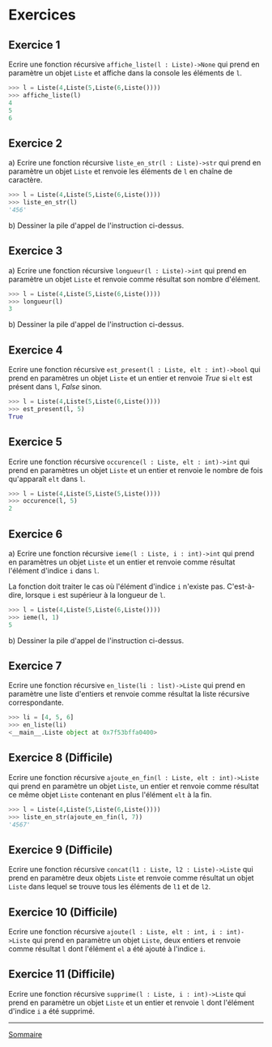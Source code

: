 # Exercices 

## Exercice 1

Ecrire une fonction récursive `affiche_liste(l : Liste)->None` qui prend en paramètre un objet `Liste` et affiche dans la console les éléments de `l`.

```python
>>> l = Liste(4,Liste(5,Liste(6,Liste())))
>>> affiche_liste(l)
4
5
6
```

## Exercice 2 

a) Ecrire une fonction récursive `liste_en_str(l : Liste)->str` qui prend en paramètre un objet `Liste` et renvoie les éléments de `l` en chaîne de caractère.

```python
>>> l = Liste(4,Liste(5,Liste(6,Liste())))
>>> liste_en_str(l)
'456'
```

b) Dessiner la pile d'appel de l'instruction ci-dessus.

## Exercice 3

a) Ecrire une fonction récursive `longueur(l : Liste)->int` qui prend en paramètre un objet `Liste` et renvoie comme résultat son nombre d'élément.

```python
>>> l = Liste(4,Liste(5,Liste(6,Liste())))
>>> longueur(l)
3
```

b) Dessiner la pile d'appel de l'instruction ci-dessus.

## Exercice 4

Ecrire une fonction récursive `est_present(l : Liste, elt : int)->bool` qui prend en paramètres un objet `Liste` et un entier et renvoie $True$ si `elt` est présent dans `l`, $False$ sinon.

```python
>>> l = Liste(4,Liste(5,Liste(6,Liste())))
>>> est_present(l, 5)
True
```

## Exercice 5

Ecrire une fonction récursive `occurence(l : Liste, elt : int)->int` qui prend en paramètres un objet `Liste` et un entier et renvoie le nombre de fois qu'apparaît `elt` dans `l`.

```python
>>> l = Liste(4,Liste(5,Liste(5,Liste())))
>>> occurence(l, 5)
2
```

## Exercice 6

a) Ecrire une fonction récursive `ieme(l : Liste, i : int)->int` qui prend en paramètres un objet `Liste` et un entier et renvoie comme résultat l'élément d'indice `i` dans `l`.

La fonction doit traiter le cas où l'élément d'indice `i` n'existe pas. C'est-à-dire, lorsque `i` est supérieur à la longueur de `l`.

```python
>>> l = Liste(4,Liste(5,Liste(6,Liste())))
>>> ieme(l, 1)
5
```

b) Dessiner la pile d'appel de l'instruction ci-dessus.

## Exercice 7

Ecrire une fonction récursive `en_liste(li : list)->Liste` qui prend en paramètre une liste d'entiers et renvoie comme résultat la liste récursive correspondante.

```python
>>> li = [4, 5, 6]
>>> en_liste(li)
<__main__.Liste object at 0x7f53bffa0400>
```

## Exercice 8 (Difficile)

Ecrire une fonction récursive `ajoute_en_fin(l : Liste, elt : int)->Liste` qui prend en paramètre un objet `Liste`, un entier et renvoie comme résultat ce même objet `Liste` contenant en plus l'élément `elt` à la fin.

```python
>>> l = Liste(4,Liste(5,Liste(6,Liste())))
>>> liste_en_str(ajoute_en_fin(l, 7))
'4567'
```

## Exercice 9 (Difficile)

Ecrire une fonction récursive `concat(l1 : Liste, l2 : Liste)->Liste` qui prend en paramètre deux objets `Liste` et renvoie comme résultat un objet `Liste` dans lequel se trouve tous les éléments de `l1` et de `l2`.

## Exercice 10 (Difficile)

Ecrire une fonction récursive `ajoute(l : Liste, elt : int, i : int)->Liste` qui prend en paramètre un objet `Liste`, deux entiers et renvoie comme résultat `l` dont l'élément `el` a été ajouté à l'indice `i`.

## Exercice 11 (Difficile)

Ecrire une fonction récursive `supprime(l : Liste, i : int)->Liste` qui prend en paramètre un objet `Liste` et un entier et renvoie `l` dont l'élément d'indice `i` a été supprimé.
_______________

[Sommaire](./../README.md)